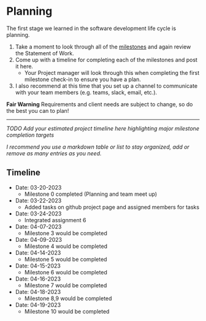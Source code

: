 # Planning

The first stage we learned in the software development life cycle is planning. 

1. Take a moment to look through all of the [milestones](./../) and again review the Statement of Work. 
2. Come up with a timeline for completing each of the milestones and post it here.
	- Your Project manager will look through this when completing the first milestone check-in to ensure you have a plan.
3. I also recommend at this time that you set up a channel to communicate with your team members (e.g. teams, slack, email, etc.).

**Fair Warning** Requirements and client needs are subject to change, so do the best you can to plan!

<hr>

*TODO Add your estimated project timeline here highlighting major milestone completion targets*

*I recommend you use a markdown table or list to stay organized, add or remove as many entries as you need.*


## Timeline

- Date: 03-20-2023
	- Milestone 0 completed (Planning and team meet up)
- Date: 03-22-2023
	- Added tasks on github project page and assigned members for tasks
- Date: 03-24-2023
	- Integrated assignment 6
- Date: 04-07-2023
	- Milestone 3 would be completed
- Date: 04-09-2023
	- Milestone 4 would be completed
- Date: 04-14-2023
	- Milestone 5 would be completed
- Date: 04-15-2023
	- Milestone 6 would be completed
- Date: 04-16-2023
	- Milestone 7 would be completed
- Date: 04-18-2023
	- Milestone 8,9 would be completed
- Date: 04-19-2023
	- Milestone 10 would be completed
